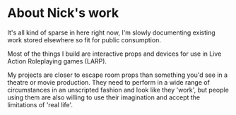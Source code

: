 # About Nick's work

It's all kind of sparse in here right now, I'm slowly documenting existing work stored elsewhere so fit for public consumption.

Most of the things I build are interactive props and devices for use in Live Action Roleplaying games (LARP).

My projects are closer to escape room props than something you'd see in a theatre or movie production. They need to perform in a wide range of circumstances in an unscripted fashion and look like they 'work', but people using them are also willing to use their imagination and accept the limitations of 'real life'.